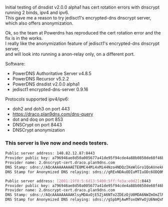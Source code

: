 Initial testing of dnsdist v2.0.0 alpha1 has cert rotation errors with dnscrypt running 2 binds, ipv4 and ipv6.  
This gave me a reason to try jedisct1's encrypted-dns dnscrypt server, which also offers anonymization.  

Ok, so the team at Powerdns has reproduced the cert rotation error and the fix is in the works.  
I really like the anonymization feature of jedisct1's encrypted-dns dnscrypt server,  
and will look into running a anon-relay only, on a different port.

Software:
 - PowerDNS Authoritative Server v4.8.5
 - PowerDNS Recursor v5.2.2
 - PowerDNS dnsdist v2.0.0 alpha1
 - jedisct1 encrypted-dns-server 0.9.16 

Protocols supported ipv4/ipv6:
 - doh2 and doh3 on port 443
 - https://draco.plan9dns.com/dns-query
 - dot and doq on port 853
 - DNSCrypt on port 8443
 - DNSCrypt anonymization

### This server is live now and needs testers.

```sh
Public server address: 140.82.12.87:8443
Provider public key: a796946ae8d50a005677a41de95f94cde4a88b0850de60f46b7be6079d03822d
Provider name: 2.dnscrypt-cert.draco.plan9dns.com
DNS Stamp: sdns://AQcAAAAAAAAAETE0MC44Mi4xMi44Nzo4NDQzIKeWlGro1QoAVnekHelflM3kqIsIUN5g9Gt75gedA4ItIjIuZG5zY3J5cHQtY2VydC5kcmFjby5wbGFuOWRucy5jb20
DNS Stamp for Anonymized DNS relaying: sdns://gRExNDAuODIuMTIuODc6ODQ0Mw
```

```sh
Public server address: [2001:19f0:5:6d13:5400:5ff:fe3a:e0d2]:8443
Provider public key: a796946ae8d50a005677a41de95f94cde4a88b0850de60f46b7be6079d03822d
Provider name: 2.dnscrypt-cert.draco.plan9dns.com
DNS Stamp: sdns://AQcAAAAAAAAAKlsyMDAxOjE5ZjA6NTo2ZDEzOjU0MDA6NWZmOmZlM2E6ZTBkMl06ODQ0MyCnlpRq6NUKAFZ3pB3pX5TN5KiLCFDeYPRre-YHnQOCLSIyLmRuc2NyeXB0LWNlcnQuZHJhY28ucGxhbjlkbnMuY29t
DNS Stamp for Anonymized DNS relaying: sdns://gSpbMjAwMToxOWYwOjU6NmQxMzo1NDAwOjVmZjpmZTNhOmUwZDJdOjg0NDM
```
